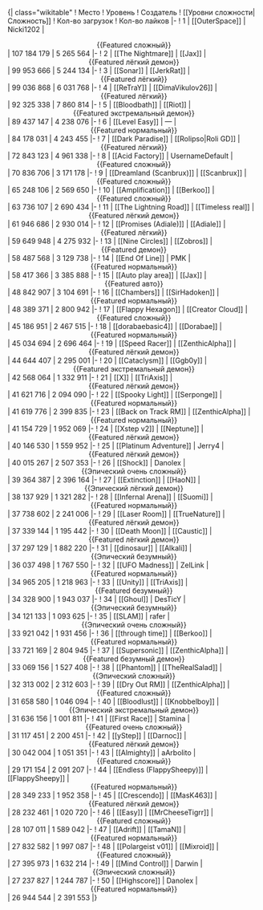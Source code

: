 {| class="wikitable"
! Место
! Уровень
! Создатель
! [[Уровни сложности|Сложность]]
! Кол-во загрузок
! Кол-во лайков
|-
! 1
| [[OuterSpace]]
| Nicki1202
| <center>{{Featured сложный}}</center>
| 107 184 179
| 5 265 564
|-
! 2
| [[The Nightmare]]
| [[Jax]]
| <center>{{Featured лёгкий демон}}</center>
| 99 953 666
| 5 244 134
|-
! 3
| [[Sonar]]
| [[JerkRat]]
| <center>{{Featured лёгкий}}</center>
| 99 036 868
| 6 031 768
|-
! 4
| [[ReTraY]]
| [[DimaVikulov26]]
| <center>{{Featured лёгкий}}</center>
| 92 325 338
| 7 860 814
|-
! 5
| [[Bloodbath]]
| [[Riot]]
| <center>{{Featured экстремальный демон}}</center>
| 89 437 147
| 4 238 076
|-
! 6
| [[Level Easy]]
| —
| <center>{{Featured нормальный}}</center>
| 84 178 031
| 4 243 455
|-
! 7
| [[Dark Paradise]]
| [[Rolipso|Roli GD]]
| <center>{{Featured лёгкий}}</center>
| 72 843 123
| 4 961 338
|-
! 8
| [[Acid Factory]]
| UsernameDefault
| <center>{{Featured сложный}}</center>
| 70 836 706
| 3 171 178
|-
! 9
| [[Dreamland (Scanbrux)]]
| [[Scanbrux]]
| <center>{{Featured сложный}}</center>
| 65 248 106
| 2 569 650
|-
! 10
| [[Amplification]]
| [[Berkoo]]
| <center>{{Featured сложный}}</center>
| 63 736 107
| 2 690 434
|-
! 11
| [[The Lightning Road]]
| [[Timeless real]]
| <center>{{Featured лёгкий демон}}</center>
| 61 946 686
| 2 930 014
|-
! 12
| [[Promises (Adiale)]]
| [[Adiale]]
| <center>{{Featured лёгкий}}</center>
| 59 649 948
| 4 275 932
|-
! 13
| [[Nine Circles]]
| [[Zobros]]
| <center>{{Featured демон}}</center>
| 58 487 568
| 3 129 738
|-
! 14
| [[End Of Line]]
| PMK
| <center>{{Featured нормальный}}</center>
| 58 417 366
| 3 385 888
|-
! 15
| [[Auto play area]]
| [[Jax]]
| <center>{{Featured авто}}</center>
| 48 842 907
| 3 104 691
|-
! 16
| [[Chambers]]
| [[SirHadoken]]
| <center>{{Featured нормальный}}</center>
| 48 389 371
| 2 800 942
|-
! 17
| [[Flappy Hexagon]]
| [[Creator Cloud]]
| <center>{{Featured сложный}}</center>
| 45 186 951
| 2 467 515
|-
! 18
| [[dorabaebasic4]]
| [[Dorabae]]
| <center>{{Featured нормальный}}</center>
| 45 034 694
| 2 696 464
|-
! 19
| [[Speed Racer]]
| [[ZenthicAlpha]]
| <center>{{Featured лёгкий демон}}</center>
| 44 644 407
| 2 295 001
|-
! 20
| [[Cataclysm]]
| [[Ggb0y]]
| <center>{{Featured экстремальный демон}}</center>
| 42 568 064
| 1 332 911
|-
! 21
| [[X]]
| [[TriAxis]]
| <center>{{Featured лёгкий демон}}</center>
| 41 621 716
| 2 094 090
|-
! 22
| [[Spooky Light]]
| [[Serponge]]
| <center>{{Featured нормальный}}</center>
| 41 619 776
| 2 399 835
|-
! 23
| [[Back on Track RM]]
| [[ZenthicAlpha]]
| <center>{{Featured нормальный}}</center>
| 41 154 729
| 1 952 069
|-
! 24
| [[Xstep v2]]
| [[Neptune]]
| <center>{{Featured лёгкий демон}}</center>
| 40 146 530
| 1 559 952
|-
! 25
| [[Platinum Adventure]]
| Jerry4
| <center>{{Featured лёгкий демон}}</center>
| 40 015 267
| 2 507 353
|-
! 26
| [[Shock]]
| Danolex
| <center>{{Эпический очень сложный}}</center>
| 39 364 387
| 2 396 164
|-
! 27
| [[Extinction]]
| [[HaoN]]
| <center>{{Эпический лёгкий демон}}</center>
| 38 137 929
| 1 321 282
|-
! 28
| [[Infernal Arena]]
| [[Suomi]]
| <center>{{Featured нормальный}}</center>
| 37 738 602
| 2 241 006
|-
! 29
| [[Laser Room]]
| [[TrueNature]]
| <center>{{Featured лёгкий демон}}</center>
| 37 339 144
| 1 195 442
|-
! 30
| [[Death Moon]]
| [[Caustic]]
| <center>{{Featured лёгкий демон}}</center>
| 37 297 129
| 1 882 220
|-
! 31
| [[dinosaur]]
| [[Alkali]]
| <center>{{Эпический безумный}}</center>
| 36 037 498
| 1 767 550
|-
! 32
| [[UFO Madness]]
| ZelLink
| <center>{{Featured нормальный}}</center>
| 34 965 205
| 1 218 963
|-
! 33
| [[Unity]]
| [[TriAxis]]
| <center>{{Featured безумный}}</center>
| 34 328 900
| 1 943 037
|-
! 34
| [[Ghoul]]
| DesTicY
| <center>{{Эпический безумный}}</center>
| 34 121 133
| 1 093 625
|-
! 35
| [[SLAM]]
| rafer
| <center>{{Эпический очень сложный}}</center>
| 33 921 042
| 1 931 456
|-
! 36
| [[through time]]
| [[Berkoo]]
| <center>{{Featured нормальный}}</center>
| 33 721 169
| 2 804 945
|-
! 37
| [[Supersonic]]
| [[ZenthicAlpha]]
| <center>{{Featured безумный демон}}</center>
| 33 069 156
| 1 527 408
|-
! 38
| [[Phantom]]
| [[TheRealSalad]]
| <center>{{Эпический сложный}}</center>
| 32 313 002
| 2 312 603
|-
! 39
| [[Dry Out RM]]
| [[ZenthicAlpha]]
| <center>{{Featured сложный}}</center>
| 31 658 580
| 1 046 094
|-
! 40
| [[Bloodlust]]
| [[Knobbelboy]]
| <center>{{Эпический экстремальный демон}}</center>
| 31 636 156
| 1 001 811
|-
! 41
| [[First Race]]
| Stamina
| <center>{{Featured очень сложный}}</center>
| 31 117 451
| 2 200 451
|-
! 42
| [[yStep]]
| [[Darnoc]]
| <center>{{Featured лёгкий демон}}</center>
| 30 042 004
| 1 051 351
|-
! 43
| [[Almighty]]
| aArbolito
| <center>{{Featured сложный}}</center>
| 29 171 154
| 2 091 207
|-
! 44
| [[Endless (FlappySheepy)]]
| [[FlappySheepy]]
| <center>{{Featured нормальный}}</center>
| 28 349 233
| 1 952 358
|-
! 45
| [[Crescendo]]
| [[MasK463]]
| <center>{{Featured лёгкий демон}}</center>
| 28 232 461
| 1 020 720
|-
! 46
| [[Easy]]
| [[MrCheeseTigrr]]
| <center>{{Featured сложный}}</center>
| 28 107 011
| 1 589 042
|-
! 47
| [[Adrift]]
| [[TamaN]]
| <center>{{Featured нормальный}}</center>
| 27 832 582
| 1 997 087
|-
! 48
| [[Polargeist v01]]
| [[Mixroid]]
| <center>{{Featured сложный}}</center>
| 27 395 973
| 1 632 214
|-
! 49
| [[Mind Control]]
| Darwin
| <center>{{Эпический сложный}}</center>
| 27 237 827
| 1 244 787
|-
! 50
| [[Highscore]]
| Danolex
| <center>{{Featured нормальный}}</center>
| 26 944 544
| 2 391 553
|}